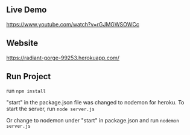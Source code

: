 ## Live Demo
https://www.youtube.com/watch?v=rGJMGWSOWCc

## Website
https://radiant-gorge-99253.herokuapp.com/

## Run Project

run `npm install`

"start" in the package.json file was changed to nodemon for heroku.
To start the server, run `node server.js`

Or change to nodemon under "start" in package.json
and run `nodemon server.js`
